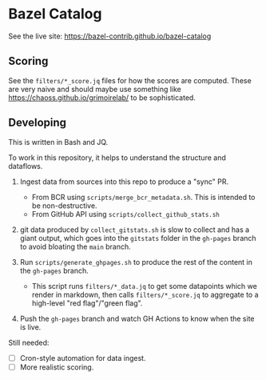 # Bazel Catalog

See the live site:
<https://bazel-contrib.github.io/bazel-catalog>

## Scoring

See the `filters/*_score.jq` files for how the scores are computed. These are very naive and should
maybe use something like https://chaoss.github.io/grimoirelab/ to be sophisticated.

## Developing

This is written in Bash and JQ.

To work in this repository, it helps to understand the structure and dataflows.

1. Ingest data from sources into this repo to produce a "sync" PR.

   - From BCR using `scripts/merge_bcr_metadata.sh`. This is intended to be non-destructive.
   - From GitHub API using `scripts/collect_github_stats.sh`

2. git data produced by `collect_gitstats.sh` is slow to collect and has a giant output, which
   goes into the `gitstats` folder in the `gh-pages` branch to avoid bloating the `main` branch.
3. Run `scripts/generate_ghpages.sh` to produce the rest of the content in the `gh-pages` branch.

   - This script runs `filters/*_data.jq` to get some datapoints which we render in markdown,
     then calls `filters/*_score.jq` to aggregate to a high-level "red flag"/"green flag".

4. Push the `gh-pages` branch and watch GH Actions to know when the site is live.

Still needed:

- [ ] Cron-style automation for data ingest.
- [ ] More realistic scoring.
